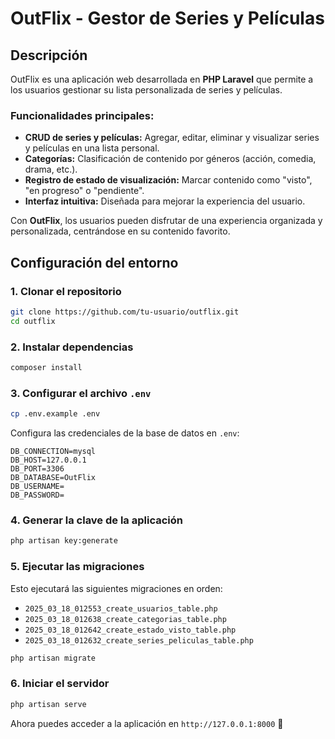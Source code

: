 # OutFlix - Gestor de Series y Películas

## Descripción
OutFlix es una aplicación web desarrollada en **PHP Laravel** que permite a los usuarios gestionar su lista personalizada de series y películas. 

### Funcionalidades principales:
- **CRUD de series y películas:** Agregar, editar, eliminar y visualizar series y películas en una lista personal.
- **Categorías:** Clasificación de contenido por géneros (acción, comedia, drama, etc.).
- **Registro de estado de visualización:** Marcar contenido como "visto", "en progreso" o "pendiente".
- **Interfaz intuitiva:** Diseñada para mejorar la experiencia del usuario.

Con **OutFlix**, los usuarios pueden disfrutar de una experiencia organizada y personalizada, centrándose en su contenido favorito. 

## Configuración del entorno
### 1. Clonar el repositorio
```bash
git clone https://github.com/tu-usuario/outflix.git
cd outflix
```

### 2. Instalar dependencias
```bash
composer install
```

### 3. Configurar el archivo `.env`
```bash
cp .env.example .env
```
Configura las credenciales de la base de datos en `.env`:
```
DB_CONNECTION=mysql
DB_HOST=127.0.0.1
DB_PORT=3306
DB_DATABASE=OutFlix
DB_USERNAME=
DB_PASSWORD=
```

### 4. Generar la clave de la aplicación
```bash
php artisan key:generate
```

### 5. Ejecutar las migraciones
Esto ejecutará las siguientes migraciones en orden:
- `2025_03_18_012553_create_usuarios_table.php`
- `2025_03_18_012638_create_categorias_table.php`
- `2025_03_18_012642_create_estado_visto_table.php`
- `2025_03_18_012632_create_series_peliculas_table.php`

```bash
php artisan migrate
```


### 6. Iniciar el servidor
```bash
php artisan serve
```
Ahora puedes acceder a la aplicación en `http://127.0.0.1:8000` 🚀
